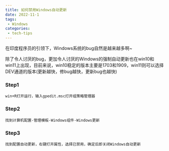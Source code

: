 ```yaml
---
title: 如何禁用Windows自动更新
date: 2022-11-1
tags:
 - Windows
categories: 
 - tech-tips
---
```


在印度程序员的引领下，Windows系统的bug自然是越来越多啊~

除了令人讨厌的bug，更加令人讨厌的Windows的强制自动更新也在win10和win11上出现，目前来说，win10稳定的版本主要是1703和1909，win11则可以选择DEV通道的版本(更新越快，修bug越快，更新bug也越快)

### Step1
    win+R打开运行，输入gpedit.msc打开组策略管理器

### Step2
    找到计算机配置-管理模板-Windows组件-Windows更新

### Step3
    找到配置自动更新，右键打开属性，选择已禁用，确定后即关闭Windows自动更新
